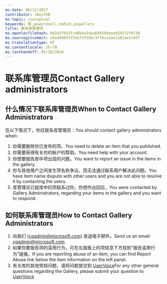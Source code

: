 ```yaml
---
ms.date: 06/12/2017
contributor: JKeithB
ms.topic: conceptual
keywords: 库,powershell,cmdlet,psgallery
title: 联系库管理员
ms.openlocfilehash: 6d243f032fc48b4a3aba6455bbeee954572f0738
ms.sourcegitcommit: e9ad4d85fd7eb72fb5bc37f6ca3ae1282ae3c6d7
ms.translationtype: HT
ms.contentlocale: zh-CN
ms.lasthandoff: 05/10/2018
---
```

# <a name="contact-gallery-administrators"></a><span data-ttu-id="5dd48-103">联系库管理员</span><span class="sxs-lookup"><span data-stu-id="5dd48-103">Contact Gallery administrators</span></span>

## <a name="when-to-contact-gallery-administrators"></a><span data-ttu-id="5dd48-104">什么情况下联系库管理员</span><span class="sxs-lookup"><span data-stu-id="5dd48-104">When to Contact Gallery Administrators</span></span>

<span data-ttu-id="5dd48-105">在以下情况下，你应联系库管理员：</span><span class="sxs-lookup"><span data-stu-id="5dd48-105">You should contact gallery administrators when:</span></span>

1. <span data-ttu-id="5dd48-106">你需要删除你已发布的项。</span><span class="sxs-lookup"><span data-stu-id="5dd48-106">You need to delete an item that you published.</span></span>
2. <span data-ttu-id="5dd48-107">你需要获得有关你的帐户的帮助。</span><span class="sxs-lookup"><span data-stu-id="5dd48-107">You need help with your account.</span></span>
3. <span data-ttu-id="5dd48-108">你想要报告库中项出现的问题。</span><span class="sxs-lookup"><span data-stu-id="5dd48-108">You want to report an issue in the items in the gallery.</span></span>
4. <span data-ttu-id="5dd48-109">你与其他用户之间发生项名称争议，而无法通过联系用户解决此问题。</span><span class="sxs-lookup"><span data-stu-id="5dd48-109">You have item name dispute with other users and you are not able to resolve it by contacting the users.</span></span>
5. <span data-ttu-id="5dd48-110">库管理员已就库中的项联系过你，你想作出回应。</span><span class="sxs-lookup"><span data-stu-id="5dd48-110">You were contacted by Gallery Administrators, regarding your items in the gallery and you want to respond.</span></span>

## <a name="how-to-contact-gallery-administrators"></a><span data-ttu-id="5dd48-111">如何联系库管理员</span><span class="sxs-lookup"><span data-stu-id="5dd48-111">How to Contact Gallery Administrators</span></span>

1. <span data-ttu-id="5dd48-112">向我们 (cgadmin@microsoft.com) 发送电子邮件。</span><span class="sxs-lookup"><span data-stu-id="5dd48-112">Send us an email: cgadmin@microsoft.com.</span></span>
2. <span data-ttu-id="5dd48-113">如果你要报告项的滥用行为，可在左面板上的项信息下方找到“报告滥用行为”链接。</span><span class="sxs-lookup"><span data-stu-id="5dd48-113">If you are reporting abuse of an item, you can find Report Abuse link below the item information on the left panel.</span></span>
3. <span data-ttu-id="5dd48-114">有关库的其他常规问题，请将问题提交到 [UserVoice](http://windowsserver.uservoice.com/forums/301869-powershell)</span><span class="sxs-lookup"><span data-stu-id="5dd48-114">For any other general questions regarding the Gallery, please submit your question to [UserVoice](http://windowsserver.uservoice.com/forums/301869-powershell)</span></span>